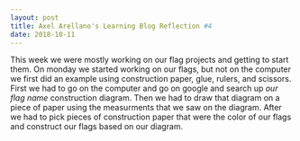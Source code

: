 ```yaml
---
layout: post
title: Axel Arellano's Learning Blog Reflection #4
date: 2018-10-11
---
```


This week we were mostly working on our flag projects and getting to start them. On monday we started working on our flags, but not on the 
computer we first did an example using construction paper, glue, rulers, and scissors. First we had to go on the computer and go on google
and search up *our flag name* construction diagram. Then we had to draw that diagram on a piece of paper using the measurments that we saw 
on the diagram. After we had to pick pieces of construction paper that were the color of our flags and construct our flags based on our 
diagram.

